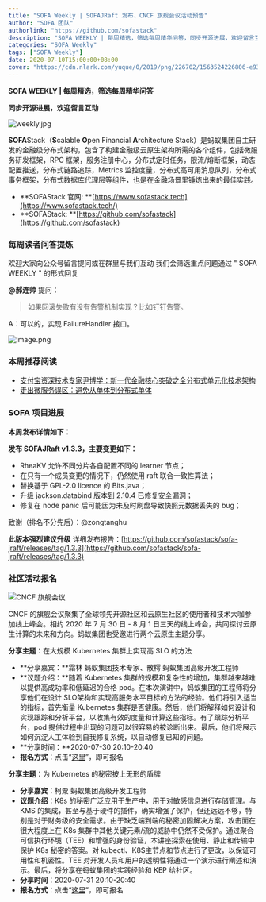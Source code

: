 ```yaml
---
title: "SOFA Weekly | SOFAJRaft 发布、CNCF 旗舰会议活动预告"
author: "SOFA 团队"
authorlink: "https://github.com/sofastack"
description: "SOFA WEEKLY | 每周精选，筛选每周精华问答，同步开源进展，欢迎留言互动。"
categories: "SOFA Weekly"
tags: ["SOFA Weekly"]
date: 2020-07-10T15:00:00+08:00
cover: "https://cdn.nlark.com/yuque/0/2019/png/226702/1563524226806-e93607a3-1b77-4ca2-8c3c-0384ab966154.png"
---
```


**SOFA WEEKLY | 每周精选，筛选每周精华问答**

**同步开源进展，欢迎留言互动**

![weekly.jpg](https://cdn.nlark.com/yuque/0/2019/jpeg/226702/1562925824761-fc720f21-9622-437b-a783-0b0729eda119.jpeg)

**SOFA**Stack（**S**calable **O**pen Financial **A**rchitecture Stack）是蚂蚁集团自主研发的金融级分布式架构，包含了构建金融级云原生架构所需的各个组件，包括微服务研发框架，RPC 框架，服务注册中心，分布式定时任务，限流/熔断框架，动态配置推送，分布式链路追踪，Metrics 监控度量，分布式高可用消息队列，分布式事务框架，分布式数据库代理层等组件，也是在金融场景里锤炼出来的最佳实践。

- **SOFAStack 官网: **[https://www.sofastack.tech](https://www.sofastack.tech/)
- **SOFAStack: **[https://github.com/sofastack](https://github.com/sofastack)

### 每周读者问答提炼

欢迎大家向公众号留言提问或在群里与我们互动
我们会筛选重点问题通过 " SOFA WEEKLY " 的形式回复

**@郝连帅** 提问：
> 如果回滚失败有没有告警机制实现？比如钉钉告警。

A：可以的，实现 FailureHandler 接口。

![image.png](https://cdn.nlark.com/yuque/0/2020/png/226702/1594370310595-803c3550-105a-44d6-8673-d89e61166bfc.png)

### 本周推荐阅读

- [支付宝资深技术专家尹博学：新一代金融核心突破之全分布式单元化技术架构](/blog/antgroup-yinboxue-fully-distributed-unitized-technology-architecture/)
- [走出微服务误区：避免从单体到分布式单体](/blog/microservices-misunderstanding-avoid-monolith-to-distributed-monolith/)

### SOFA 项目进展

**本周发布详情如下：**

**发布 SOFAJRaft v1.3.3，主要变更如下：**

- RheaKV 允许不同分片各自配置不同的 learner 节点；
- 在只有一个成员变更的情况下，仍然使用 raft 联合一致性算法；
- 替换基于 GPL-2.0 licence 的 Bits.java；
- 升级 jackson.databind 版本到 2.10.4 已修复安全漏洞；
- 修复在 node panic 后可能因为未及时刷盘导致快照元数据丢失的 bug；

致谢（排名不分先后）：@zongtanghu

**此版本强烈建议升级**
详细发布报告：[https://github.com/sofastack/sofa-jraft/releases/tag/1.3.3](https://github.com/sofastack/sofa-jraft/releases/tag/1.3.3)

### 社区活动报名

![CNCF 旗舰会议](https://cdn.nlark.com/yuque/0/2020/png/226702/1594373415395-8298f123-9847-47e3-bbda-351fb9df4f9c.png)

CNCF 的旗舰会议聚集了全球领先开源社区和云原生社区的使用者和技术大咖参加线上峰会。相约 2020 年 7 月 30 日 - 8 月 1 日三天的线上峰会，共同探讨云原生计算的未来和方向。蚂蚁集团也受邀进行两个云原生主题分享。

**分享主题**：在大规模 Kubernetes 集群上实现高 SLO 的方法

- **分享嘉宾：**霜林 蚂蚁集团技术专家、散樗 蚂蚁集团高级开发工程师
- **议题介绍：**随着 Kubernetes 集群的规模和复杂性的增加，集群越来越难以提供高成功率和低延迟的合格 pod。在本次演讲中，蚂蚁集团的工程师将分享他们在设计 SLO架构和实现高服务水平目标的方法的经验。他们将引入适当的指标，首先衡量 Kubernetes 集群是否健康。然后，他们将解释如何设计和实现跟踪和分析平台，以收集有效的度量和计算这些指标。有了跟踪分析平台，pod 提供过程中出现的问题可以很容易的被诊断出来。最后，他们将展示如何沉淀人工体验到自我修复系统，以自动修复已知的问题。
- **分享时间：**2020-07-30 20:10-20:40
- **报名方式**：点击“[这里](https://cnosvschina20cn.sched.com/event/cpCR/nanomao-kuberneteszhong-shi-jiong-pan-slozha-kang-fanrejingghua-yaodaelskuang-yan-shu)”，即可报名


**分享主题**：为 Kubernetes 的秘密披上无形的盾牌

- **分享嘉宾**：柯粟 蚂蚁集团高级开发工程师
- **议题介绍**：K8s 的秘密广泛应用于生产中，用于对敏感信息进行存储管理。与 KMS 的集成，甚至与基于硬件的插件，确实增强了保护，但还远远不够，特别是对于财务级的安全需求。由于缺乏端到端的秘密加固解决方案，攻击面在很大程度上在 K8s 集群中其他关键元素/流的威胁中仍然不受保护。通过聚合可信执行环境（TEE）和增强的身份验证，本讲座探索在使用、静止和传输中保护 K8s 秘密的答案。对 kubectl、K8S主节点和节点进行了更改，以保证可用性和机密性。TEE 对开发人员和用户的透明性将通过一个演示进行阐述和演示。最后，将分享在蚂蚁集团的实践经验和 KEP 给社区。
- **分享时间**：2020-07-31 20:10-20:40
- **报名方式**：点击“[这里](https://cnosvschina20cn.sched.com/event/cpDh/kuberneteszha-ji-zha-gou-wu-kailun-qindaelskuang-yan-shu)”，即可报名
